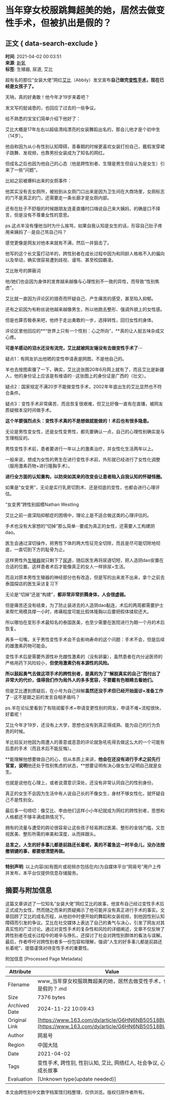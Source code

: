 # 当年穿女校服跳舞超美的她，居然去做变性手术，但被扒出是假的？

## 正文 { data-search-exclude }


**时间**: 2021-04-02 00:03:51  
**来源**: [新氧](https://www.163.com/dy/media/T1478680684249.html)  
**标签**: 生殖器, 尿道, 艾比  

超有名的那位“女装大佬”网红[艾比](https://ent.163.com/keywords/8/7/827e6bd4/1.html)（Abbily）发文宣布**自己做完[变性](https://ent.163.com/keywords/5/d/53d86027/1.html)[手术](https://ent.163.com/keywords/6/4/624b672f/1.html)，现在已经是女孩子了。**

天呐，真的好勇敢！他今年才19岁来着吧？

发文写的挺诚恳的，也回应了过去的一些争议。

给不熟悉的宝宝们简单介绍下他好了：

艾比大概是17年左右以超级清纯漂亮的女装舞蹈出名的，那会儿他才是个初中生（14岁）。

他自称因为从小有性别认知障碍，青春期的时候更喜欢女装打扮自己，戴假发穿裙子跳舞、发视频，也靠男扮女装成为了知名的网红。

但成名之后也因为他自己的心态（他是跨性别者、生理是男生但自认为是女生）引来了一些“问题”。

比如之前被爆料出来的女厕事件：

他其实没有去女厕所，被拍到从女厕门口出来是因为卫生间在大商场里，女厕标志的门不是真正的门，还需要走一条长廊才是女厕内部。

还有在肚子不舒服的时候跟朋友连麦直播时口嗨说自己来大姨妈，的确是口不择言，但是没有不尊重女性的意思。

ps.这点羊没有懂他当时为什么挨骂，如果自我认知是女生的话，形容自己肚子疼用来姨妈了···是自己骂自己吗？

感觉更像是网友对他本来就有不满，然后一并狙击了。

他写的这个长文蛮打动羊的，跨性别者在成长过程中因为和同龄人格格不入的偏向以及举动，确实很容易遭到歧视、谩骂、甚至校园霸凌。

艾比账号的屏蔽词

他/她们也会因为身体的发育越来越像与心理性别不一致的异性，而导致“性别焦虑”。

艾比就一直因为评论区的猎奇而怀疑自己、产生痛苦的感受，甚至陷入抑郁。

还有之前因为有粉丝说他越来越像男生，所以他跑去整形、强调外貌上的女性感。

但是也算否极泰来吧，他终于走出勇敢的一步，选择转性，回归女性的身体。

评论区里他回应的**“世界上只有一个性别：心之所向”，**真的让人挺五味杂成又心疼。

**可是羊感动的泪水还没有流完，艾比就被网友锤没有去做变性手术了···**

疑点1：有网友扒出他晒的变性申请表是网图，不是他自己的。

羊也去按图索骥了一下，确实，艾比这张图20年6月网上就有了，而且艾比是新疆人，他的身份证上应该是有维语的···这张图上的身份证是广西的（壮文）。

疑点2：国家规定不满20岁不能做变性手术，2002年年底出生的艾比显然也不符合条件。

疑点3：变性手术非常痛苦、而且恢复很艰难，但艾比好像一直有在直播，被网友质疑根本没时间做手术。

**这个羊要强烈点头：变性手术真的不是想做就能做的！术后也有很多隐患。**

无论是男性变女性，还是女性变男性，都先要确认一点，自己的心理性别确实是与生理相反的。

男性变性手术前，患者要进行一年以上的激素治疗，并女性化生活两年以上。

一般来说，想成为女性的男生在进行变性手术前，外形就已经进行了女性化调整（服用激素药物+进行隆胸手术）。

**进行全方面的认知重构，以防突如其来的改变会让患者陷入自我认知的怀疑怪圈。**

如果是“女变男”，无论是实行乳房切割术、还是彻底的变性，也都会进行心理评估。

“女变男”跨性别超模Nathan Westling

艾比之前一直深陷抑郁症的困境中，理论上是不适合做这类的心理评估的。

手术也没有大家想的“切掉”那么简单···要成为真正的女性，还需要人工构建阴dao。

医生会通过深切操作，把男性下体的两大性征完全切除，而且是尽可能切除地彻底，一直切到下方的耻骨为止。

这样男性外[生殖器](https://ent.163.com/keywords/7/1/751f6b965668/1.html)就只剩下了[尿道](https://ent.163.com/keywords/5/3/5c3f9053/1.html)，随后医生再将尿道切短，把人造阴dao安置在合适的位置。这样患者术后才能像真正的女人一样排尿+生活。

而且对原本男性生殖器的神经部分也有改造，但是写的出来发不出来，拿个之前去泰国探店的医生采访复习下

无论是“切掉”还是“构建”，**都非常非常折腾身体，人会很虚弱。**

但是痛苦还没有结束，为了防止装进去的人造阴dao黏连，术后的两周都需要护士来帮忙用模具撑一小时，疼痛程度可能比假体隆胸以后要把假体揉软还大。

所以哪怕在变形手术最知名的泰国医美，也至少需要在医院进行为期一个月的术后恢复。

再多一句嘴，关于男性变性手术会不会影响寿命的这个问题：手术不会，但是后续的雌激素药物可能会。

变性手术后是需要外源性补充雌性激素的（没有卵巢），虽然患者在内分泌医师的严格用药下风险较小，**但使用激素仍有本源性的风险。**

**所以鼓起勇气去做这项手术的跨性别者，是真的为了“解脱真实的自己”而付出了非常大的代价，值得我们作为局外人的多多宽容，不要戴有色眼睛去看她们。**

但是艾比遭到质疑后，在小号为自己辩解**虽然还没手术但已经开始面诊+准备工作了**···这不是跟之前的发言自相矛盾吗？

ps.羊在论坛里看到了有陪闺蜜手术+申请变更性别的网友，申请不难+流程很快，好着呢！

艾比今年才19岁，还没有上大学，思想也没有到真正得成熟、能为自己的行为负责的时候。

羊比较反对他因为周遭人的善意或恶意的评论就急吼吼得去做这么大的一个可能有后患的手术（而且术后不能反悔）。

**能理解他想要做自己的心，但从本质上来讲，**他会在还没有进行手术之前先行官宣，说明**他还处于性别焦虑的状态，**想要证明有决心做女生/证明自己就是女生。

也就是说他在心理上，或者说潜意识深处，还没有非常认同自己的性别身份。

真正的女生不会因为生活中有人说自己长的不像女生，身材不够女性化，就怀疑自己不是性别女。

最后多一句唠叨：像艾比、李由他们这样小小年纪就成为网红的跨性别者，思想和人格都还不够丰满成熟情况下。

拥有的流量与遭受的舆论很容易让这些孩子轻易跨过医美、整形的金钱门槛，又忽视医美、整形所需的审美和深度，从而摔跟头。

**总言之，人生的好多事儿都是前路还长着呢，真的不着急这一时半会儿，没办法按撤销键的事，都要想清楚再做。**

---

**特别声明**: 以上内容(如有图片或视频亦包括在内)为自媒体平台“网易号”用户上传并发布，本平台仅提供信息存储服务。

## 摘要与附加信息

<!-- tcd_abstract -->
这篇文章讲述了一位知名“女装大佬”网红艾比的故事，他宣布自己经过变性手术后正式成为女性，然而随之而来的质疑揭示了他可能并没有真正进行手术的事实。文章回顾了艾比的成名历程，从他初中时便开始的舞蹈和女装视频，到他因性别认知障碍而引发的争议。艾比在社交媒体上表达了自己的勇气与决心，引发了网友对其真实性的广泛讨论。通过对变性手术的复杂性和风险的详细阐述，文章不仅反映了跨性别者在成长过程中的艰辛与挣扎，还探讨了社会对跨性别群体的看法与误解。最后，作者呼吁对跨性别者多一份包容和理解，强调“人生的好多事儿都是前路还长着呢”，提倡谨慎对待变性手术的重要性。
<!-- tcd_abstract_end -->

附加信息 [Processed Page Metadata]

| Attribute       | Value                                  |
|-----------------|----------------------------------------|
| Filename        | www_当年穿女校服跳舞超美的她，居然去做变性手术，但被扒出是假的？.md                             |
| Size            | 7376 bytes                           |
| Archived Date   | 2024-11-22 10:09:43                             |
| Original Link   | [https://www.163.com/dy/article/G6HN6NB50518BUB4.html](https://www.163.com/dy/article/G6HN6NB50518BUB4.html)                       |
| Author          | 网易号                               |
| Region          | 中国大陆                               |
| Date            | 2021-04-02                                 |
| Tags            | 变性手术, 跨性别, 性别认知, 艾比, 网络红人, 社会争议, 心理健康, 成长故事                                 |
| Evaluation            | [Unknown type(update needed)]                                 |
<!-- tcd_table_end -->

本文由跨性别中文数字档案馆归档整理，仅供浏览。版权归原作者所有。
